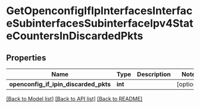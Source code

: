 # GetOpenconfigIfIpInterfacesInterfaceSubinterfacesSubinterfaceIpv4StateCountersInDiscardedPkts

## Properties
Name | Type | Description | Notes
------------ | ------------- | ------------- | -------------
**openconfig_if_ipin_discarded_pkts** | **int** |  | [optional] 

[[Back to Model list]](../README.md#documentation-for-models) [[Back to API list]](../README.md#documentation-for-api-endpoints) [[Back to README]](../README.md)


